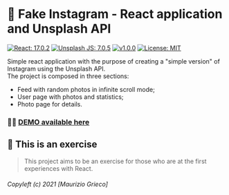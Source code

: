 # 📱 Fake Instagram - React application and Unsplash API

<!-- all-shields/header-badges:START -->
[![React: 17.0.2](https://img.shields.io/badge/React-17.0.2-97d700.svg?style=flat&logo=react)](https://it.reactjs.org)
[![Unsplash JS: 7.0.5](https://img.shields.io/badge/Unsplash%20JS-7.0.5-ec775c.svg?style=flat&logo=unsplash)](https://www.npmjs.com/package/unsplash-js)
[![v1.0.0](https://img.shields.io/badge/version-v1.0.0-lightgray.svg?style=flat&logo=)](https://github.com/MDev22/React-Fake-Instagram-Unsplash-API/blob/main/CHANGELOG.md)
[![License: MIT](https://img.shields.io/badge/license-MIT-brightgreen.svg?style=flat&logo=license)](https://github.com/MDev22/React-Fake-Instagram-Unsplash-API/blob/main/LICENSE.md)
<!-- all-shields/header-badges:END -->

Simple react application with the purpose of creating a "simple version" of Instagram using the Unsplash API.\
The project is composed in three sections:
- Feed with random photos in infinite scroll mode;
- User page with photos and statistics;
- Photo page for details.

### 🏃‍♂️ [DEMO available here](https://mdev22.github.io/React-Fake-Instagram-Unsplash-API/)

## 📖 This is an exercise

> This project aims to be an exercise for those who are at the first experiences with React.

###### Copyleft (c) 2021 [Maurizio Grieco]